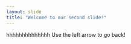 ```yaml
---
layout: slide
title: "Welcome to our second slide!"
---
```

hhhhhhhhhhhhhh
Use the left arrow to go back!

